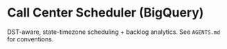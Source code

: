 # Call Center Scheduler (BigQuery)
DST-aware, state-timezone scheduling + backlog analytics. See `AGENTS.md` for conventions.
